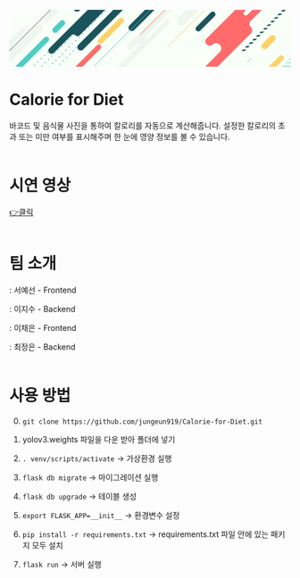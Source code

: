 ![](image_files/bg_img.jpg)

# Calorie for Diet
바코드 및 음식물 사진을 통하여 칼로리를 자동으로 계산해줍니다.
설정한 칼로리의 초과 또는 미만 여부를 표시해주며 한 눈에 영양 정보를 볼 수 있습니다.
<br><br/>

# 시연 영상
[👉클릭](https://www.youtube.com/watch?v=CDB5UjjE3v4)
<br><br/>

# 팀 소개
: 서예선 - Frontend

: 이지수 - Backend

: 이채은 - Frontend

: 최정은 - Backend
<br><br/>


# 사용 방법
0. `git clone https://github.com/jungeun919/Calorie-for-Diet.git` <!-- → 해당 저장소로부터 프로젝트 복제 -->

1. yolov3.weights 파일을 다운 받아 폴더에 넣기

2. `. venv/scripts/activate` → 가상환경 실행

3. `flask db migrate` → 마이그레이션 실행

4. `flask db upgrade` → 테이블 생성

5. `export FLASK_APP=__init__` → 환경변수 설정

6. `pip install -r requirements.txt` → requirements.txt 파일 안에 있는 패키지 모두 설치

7. `flask run` → 서버 실행
<br>